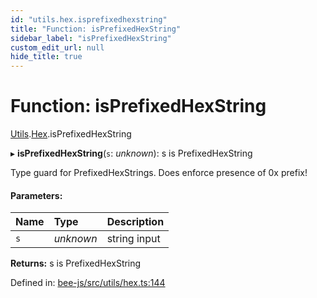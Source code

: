 ```yaml
---
id: "utils.hex.isprefixedhexstring"
title: "Function: isPrefixedHexString"
sidebar_label: "isPrefixedHexString"
custom_edit_url: null
hide_title: true
---
```


# Function: isPrefixedHexString

[Utils](../modules/utils.md).[Hex](../modules/utils.hex.md).isPrefixedHexString

▸ **isPrefixedHexString**(`s`: *unknown*): s is PrefixedHexString

Type guard for PrefixedHexStrings.
Does enforce presence of 0x prefix!

#### Parameters:

Name | Type | Description |
:------ | :------ | :------ |
`s` | *unknown* | string input    |

**Returns:** s is PrefixedHexString

Defined in: [bee-js/src/utils/hex.ts:144](https://github.com/ethersphere/bee-js/blob/8087a81/src/utils/hex.ts#L144)
